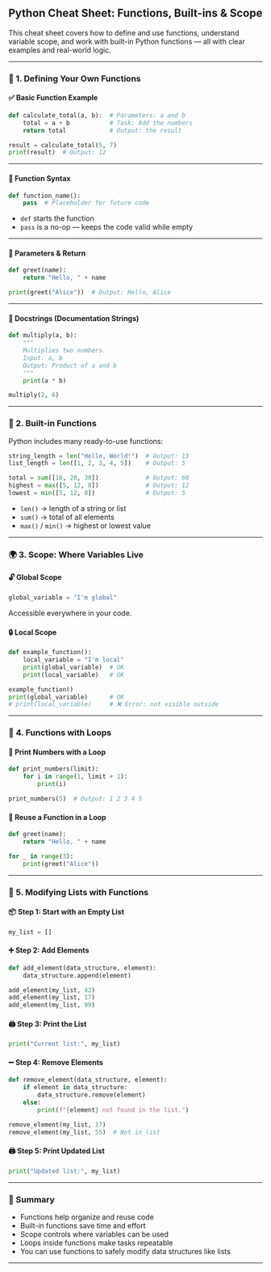## Python Cheat Sheet: Functions, Built-ins & Scope

This cheat sheet covers how to define and use functions, understand variable scope, and work with built-in Python functions — all with clear examples and real-world logic.

---

### 🔧 1. Defining Your Own Functions

#### ✅ Basic Function Example
```python
def calculate_total(a, b):  # Parameters: a and b
    total = a + b           # Task: Add the numbers
    return total            # Output: the result

result = calculate_total(5, 7)
print(result)  # Output: 12
```

---

#### 🧱 Function Syntax
```python
def function_name():
    pass  # Placeholder for future code
```
- `def` starts the function
- `pass` is a no-op — keeps the code valid while empty

---

#### 🧾 Parameters & Return
```python
def greet(name):
    return "Hello, " + name

print(greet("Alice"))  # Output: Hello, Alice
```

---

#### 📘 Docstrings (Documentation Strings)
```python
def multiply(a, b):
    """
    Multiplies two numbers.
    Input: a, b
    Output: Product of a and b
    """
    print(a * b)

multiply(2, 6)
```

---

### 🧠 2. Built-in Functions

Python includes many ready-to-use functions:

```python
string_length = len("Hello, World!")  # Output: 13
list_length = len([1, 2, 3, 4, 5])    # Output: 5

total = sum([10, 20, 30])             # Output: 60
highest = max([5, 12, 8])             # Output: 12
lowest = min([5, 12, 8])              # Output: 5
```

- `len()` → length of a string or list  
- `sum()` → total of all elements  
- `max()` / `min()` → highest or lowest value

---

### 🌍 3. Scope: Where Variables Live

#### 🔓 Global Scope
```python
global_variable = "I'm global"
```
Accessible everywhere in your code.

#### 🔒 Local Scope
```python
def example_function():
    local_variable = "I'm local"
    print(global_variable)  # OK
    print(local_variable)   # OK

example_function()
print(global_variable)      # OK
# print(local_variable)     # ❌ Error: not visible outside
```

---

### 🔁 4. Functions with Loops

#### 🔢 Print Numbers with a Loop
```python
def print_numbers(limit):
    for i in range(1, limit + 1):
        print(i)

print_numbers(5)  # Output: 1 2 3 4 5
```

#### 🔁 Reuse a Function in a Loop
```python
def greet(name):
    return "Hello, " + name

for _ in range(3):
    print(greet("Alice"))
```

---

### 🧺 5. Modifying Lists with Functions

#### 📦 Step 1: Start with an Empty List
```python
my_list = []
```

#### ➕ Step 2: Add Elements
```python
def add_element(data_structure, element):
    data_structure.append(element)

add_element(my_list, 42)
add_element(my_list, 17)
add_element(my_list, 99)
```

#### 🖨️ Step 3: Print the List
```python
print("Current list:", my_list)
```

#### ➖ Step 4: Remove Elements
```python
def remove_element(data_structure, element):
    if element in data_structure:
        data_structure.remove(element)
    else:
        print(f"{element} not found in the list.")

remove_element(my_list, 17)
remove_element(my_list, 55)  # Not in list
```

#### 🖨️ Step 5: Print Updated List
```python
print("Updated list:", my_list)
```

---

### 🧩 Summary

- Functions help organize and reuse code  
- Built-in functions save time and effort  
- Scope controls where variables can be used  
- Loops inside functions make tasks repeatable  
- You can use functions to safely modify data structures like lists

---
